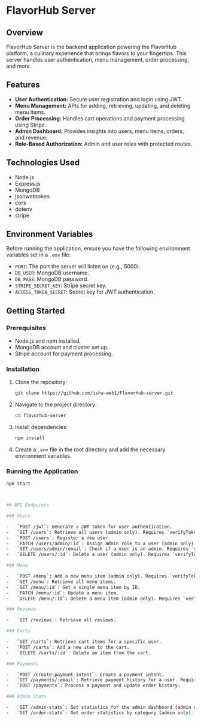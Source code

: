 # FlavorHub Server

## Overview

FlavorHub Server is the backend application powering the FlavorHub platform, a culinary experience that brings flavors to your fingertips. This server handles user authentication, menu management, order processing, and more.

## Features

-   **User Authentication:** Secure user registration and login using JWT.
-   **Menu Management:**  APIs for adding, retrieving, updating, and deleting menu items.
-   **Order Processing:**  Handles cart operations and payment processing using Stripe.
-   **Admin Dashboard:**  Provides insights into users, menu items, orders, and revenue.
-   **Role-Based Authorization:**  Admin and user roles with protected routes.

## Technologies Used

-   Node.js
-   Express.js
-   MongoDB
-   jsonwebtoken
-   cors
-   dotenv
-   stripe

## Environment Variables

Before running the application, ensure you have the following environment variables set in a `.env` file:

-   `PORT`: The port the server will listen on (e.g., 5000).
-   `DB_USER`: MongoDB username.
-   `DB_PASS`: MongoDB password.
-   `STRIPE_SECRET_KEY`: Stripe secret key.
-   `ACCESS_TOKEN_SECRET`: Secret key for JWT authentication.

## Getting Started

### Prerequisites

-   Node.js and npm installed.
-   MongoDB account and cluster set up.
-   Stripe account for payment processing.

### Installation

1.  Clone the repository:

    ```bash
    git clone https://github.com/isha-web1/FlavorHub-server.git
    ```

2.  Navigate to the project directory:

    ```bash
    cd flavorhub-server
    ```

3.  Install dependencies:

    ```bash
    npm install
    ```

4.  Create a `.env` file in the root directory and add the necessary environment variables.

### Running the Application

```bash
npm start



## API Endpoints

### Users

-   `POST /jwt`: Generate a JWT token for user authentication.
-   `GET /users`: Retrieve all users (admin only). Requires `verifyToken` and `verifyAdmin` middleware.
-   `POST /users`: Register a new user.
-   `PATCH /users/admin/:id`: Assign admin role to a user (admin only). Requires `verifyToken` and `verifyAdmin` middleware.
-   `GET /users/admin/:email`: Check if a user is an admin. Requires `verifyToken` middleware.
-   `DELETE /users/:id`: Delete a user (admin only). Requires `verifyToken` and `verifyAdmin` middleware.

### Menu

-   `POST /menu`: Add a new menu item (admin only). Requires `verifyToken` and `verifyAdmin` middleware.
-   `GET /menu`: Retrieve all menu items.
-   `GET /menu/:id`: Get a single menu item by ID.
-   `PATCH /menu/:id`: Update a menu item.
-   `DELETE /menu/:id`: Delete a menu item (admin only). Requires `verifyToken` and `verifyAdmin` middleware.

### Reviews

-   `GET /reviews`: Retrieve all reviews.

### Carts

-   `GET /carts`: Retrieve cart items for a specific user.
-   `POST /carts`: Add a new item to the cart.
-   `DELETE /carts/:id`: Delete an item from the cart.

### Payments

-   `POST /create-payment-intent`: Create a payment intent.
-   `GET /payments/:email`: Retrieve payment history for a user. Requires `verifyToken` middleware.
-   `POST /payments`: Process a payment and update order history.

### Admin Stats

-   `GET /admin-stats`: Get statistics for the admin dashboard (admin only). Requires `verifyToken` and `verifyAdmin` middleware.
-   `GET /order-stats`: Get order statistics by category (admin only). Requires `verifyToken` and `verifyAdmin` middleware.
